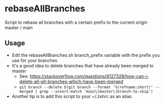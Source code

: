 # rebaseAllBranches
Script to rebase all branches with a certain prefix to the current origin master / main

## Usage
- Edit the rebaseAllBranches.sh branch_prefix variable with the prefix you use for your branches
- It's a good idea to delete branches that have already been merged to master
	- See: https://stackoverflow.com/questions/6127328/how-can-i-delete-all-git-branches-which-have-been-merged
	- ```git branch --delete $(git branch --format '%(refname:short)' --merged | grep --invert-match 'main\|master\|branch-to-skip')```
- Another tip is to add this script to your ~/.zshrc as an alias.
